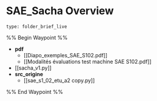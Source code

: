 # SAE_Sacha Overview
 
```ccard
type: folder_brief_live
```
 
%% Begin Waypoint %%
- **pdf**
	- [[Diapo_exemples_SAE_S102.pdf]]
	- [[Modalités évaluations test machine SAE S102.pdf]]
- [[sacha_v1.py]]
- **src_origine**
	- [[sae_s1_02_etu_a2 copy.py]]

%% End Waypoint %%